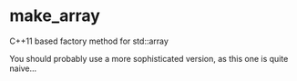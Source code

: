 # make_array
C++11 based factory method for std::array

You should probably use a more sophisticated version,
as this one is quite naive...
